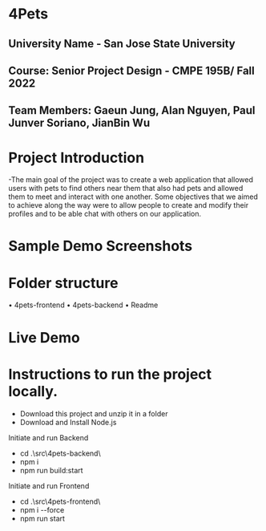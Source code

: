 # 4Pets
## University Name - San Jose State University 
## Course: Senior Project Design - CMPE 195B/ Fall 2022
## Team Members: Gaeun Jung, Alan Nguyen, Paul Junver Soriano, JianBin Wu

# Project Introduction 
-The main goal of the project was to create a web application that allowed users with pets to find others near them that also had pets and allowed them to meet and interact with one another. Some objectives that we aimed to achieve along the way were to allow people to create and modify their profiles and to be able chat with others on our application.

# Sample Demo Screenshots 

# Folder structure
• 4pets-frontend 
• 4pets-backend 
• Readme

# Live Demo

# Instructions to run the project locally.
-   Download this project and unzip it in a folder
-   Download and Install Node.js

Initiate and run Backend
- cd .\src\4pets-backend\
- npm i
- npm run build:start

Initiate and run Frontend
- cd .\src\4pets-frontend\
- npm i --force
- npm run start
